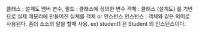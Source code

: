 클래스 : 설계도
멤버 변수, 필드 : 클래스에 정의한 변수
객체 : 클래스 (설계도) 를 기반으로 실제 메모리에 만들어진 실체를 객체 or 인스턴스
인스턴스 : 객체와 같은 의미로 사용된다. 좀더 소소의 말을 할때 사용. ex) student1 은 Student 의 인스턴스이다.
